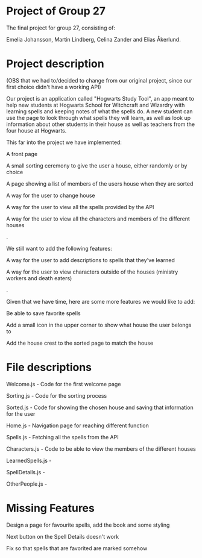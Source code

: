 # Project of Group 27

The final project for group 27, consisting of:

Emelia Johansson, Martin Lindberg, Celina Zander and Elias Åkerlund.


# Project description

(OBS that we had to/decided to change from our original project, since our first choice didn't have a working API)

Our project is an application called "Hogwarts Study Tool", an app meant to help new students at Hogwarts School for Witchcraft and Wizardry with learning spells and keeping notes of what the spells do. A new student can use the page to look through what spells they will learn, as well as look up information about other students in their house as well as teachers from the four house at Hogwarts.

This far into the project we have implemented:

A front page

A small sorting ceremony to give the user a house, either randomly or by choice

A page showing a list of members of the users house when they are sorted

A way for the user to change house

A way for the user to view all the spells provided by the API

A way for the user to view all the characters and members of the different houses

.

We still want to add the following features:


A way for the user to add descriptions to spells that they've learned

A way for the user to view characters outside of the houses (ministry workers and death eaters)
  
.

Given that we have time, here are some more features we would like to add:

Be able to save favorite spells

Add a small icon in the upper corner to show what house the user belongs to

Add the house crest to the sorted page to match the house
   
  
# File descriptions

Welcome.js - Code for the first welcome page

Sorting.js - Code for the sorting process

Sorted.js - Code for showing the chosen house and saving that information for the user

Home.js - Navigation page for reaching different function

Spells.js - Fetching all the spells from the API

Characters.js - Code to be able to view the members of the different houses

LearnedSpells.js - 

SpellDetails.js - 

OtherPeople.js - 

# Missing Features

Design a page for favourite spells, add the book and some styling

Next button on the Spell Details doesn't work

Fix so that spells that are favorited are marked somehow


